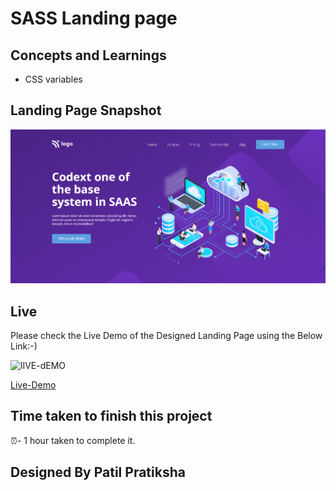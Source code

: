 
# SASS Landing page

## Concepts and Learnings

-   CSS variables

## Landing Page Snapshot
![Desktop](./screenshots/project-13.png)



## Live

Please check the Live Demo of the Designed Landing Page using the Below Link:-)

![lIVE-dEMO](https://img.shields.io/badge/Live_Demo-<COLOR>)

[Live-Demo](https://sass-landing-pg.netlify.app)

## Time taken to finish this project

⏰-   1 hour taken to complete it.

## Designed By Patil Pratiksha
